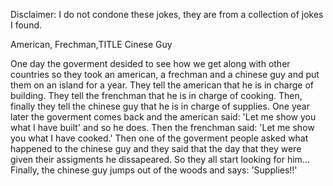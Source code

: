 Disclaimer: I do not condone these jokes, they are from a collection of jokes I found.

American, Frechman,TITLE Cinese Guy

One day the goverment desided to see how we get along with other countries so they took an american, a frechman and a chinese guy and put them on an island for a year.
   They tell the american that he is in charge of building. They tell the frenchman that he is in charge of cooking. Then, finally they tell the chinese guy that he is in charge of supplies.
   One year later the goverment comes back and the american said: 'Let me show you what I have built' and so he does. Then the frenchman said: 'Let me show you what I have cooked.' Then one of the goverment people asked what happened to the chinese guy and they said that the day that they were given their assigments he dissapeared. So they all start looking for him... Finally, the chinese guy jumps out of the woods and says: 'Supplies!!'

